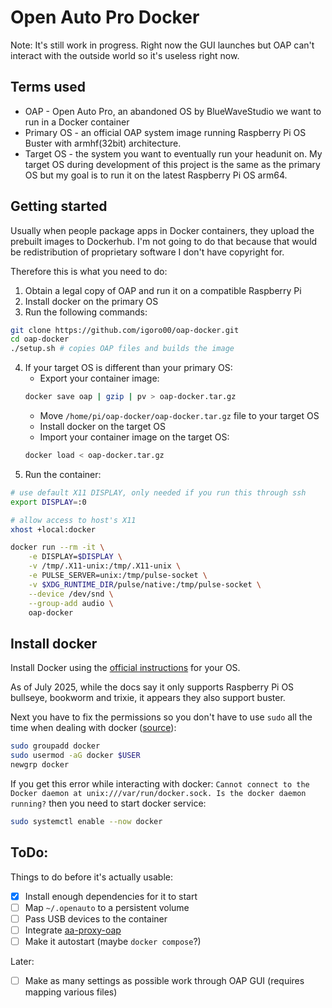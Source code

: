 # Open Auto Pro Docker

Note: It's still work in progress. Right now the GUI launches but OAP can't interact with the outside world so it's useless right now.


## Terms used

- OAP - Open Auto Pro, an abandoned OS by BlueWaveStudio we want to run in a Docker container
- Primary OS - an official OAP system image running Raspberry Pi OS Buster with armhf(32bit) architecture.
- Target OS - the system you want to eventually run your headunit on. My target OS during development of this project is the same as the primary OS but my goal is to run it on the latest Raspberry Pi OS arm64.

## Getting started

Usually when people package apps in Docker containers, they upload the prebuilt images to Dockerhub. I'm not going to do that because that would be redistribution of proprietary software I don't have copyright for.

Therefore this is what you need to do:
 1. Obtain a legal copy of OAP and run it on a compatible Raspberry Pi
 2. Install docker on the primary OS
 3. Run the following commands:
 ```sh
git clone https://github.com/igoro00/oap-docker.git
cd oap-docker
./setup.sh # copies OAP files and builds the image
```
 4. If your target OS is different than your primary OS:
    - Export your container image: 
    ```sh
    docker save oap | gzip | pv > oap-docker.tar.gz
    ```
    - Move `/home/pi/oap-docker/oap-docker.tar.gz` file to your target OS
    - Install docker on the target OS
    - Import your container image on the target OS:
    ```sh
    docker load < oap-docker.tar.gz 
    ```
5. Run the container:
```sh
# use default X11 DISPLAY, only needed if you run this through ssh
export DISPLAY=:0

# allow access to host's X11
xhost +local:docker

docker run --rm -it \
    -e DISPLAY=$DISPLAY \
    -v /tmp/.X11-unix:/tmp/.X11-unix \
    -e PULSE_SERVER=unix:/tmp/pulse-socket \
    -v $XDG_RUNTIME_DIR/pulse/native:/tmp/pulse-socket \
    --device /dev/snd \
    --group-add audio \
    oap-docker
```


## Install docker

Install Docker using the [official instructions](https://docs.docker.com/engine/install/raspberry-pi-os/) for your OS.

As of July 2025, while the docs say it only supports Raspberry Pi OS bullseye, bookworm and trixie, it appears they also support buster.

Next you have to fix the permissions so you don't have to use `sudo` all the time when dealing with docker ([source](https://stackoverflow.com/a/48957722)):
```sh
sudo groupadd docker
sudo usermod -aG docker $USER
newgrp docker
```

If you get this error while interacting with docker:
`Cannot connect to the Docker daemon at unix:///var/run/docker.sock. Is the docker daemon running?` then you need to start docker service:
```sh
sudo systemctl enable --now docker
```

## ToDo:

Things to do before it's actually usable:

 - [x] Install enough dependencies for it to start
 - [ ] Map `~/.openauto` to a persistent volume
 - [ ] Pass USB devices to the container
 - [ ] Integrate [aa-proxy-oap](https://github.com/KreAch3R/aa-proxy-oap)
 - [ ] Make it autostart (maybe `docker compose`?)

Later:

 - [ ] Make as many settings as possible work through OAP GUI (requires mapping various files)